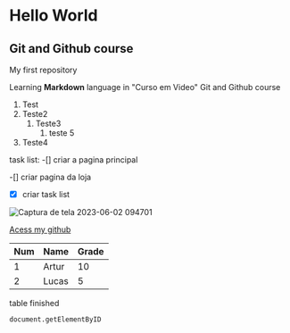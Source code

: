 # Hello World
 ## Git and Github course

 My first repository

 Learning **Markdown** language in "Curso em Video" Git and Github course

 1. Test
 2. Teste2
    1. Teste3
       1. teste 5
 999. Teste4

      
task list:
-[] criar a pagina principal

-[] criar pagina da loja

-[x] criar task list


![Captura de tela 2023-06-02 094701](https://github.com/BatistaDvp/Hello-World/assets/121643484/8c82d8c3-5276-4853-996f-c8a226f65eb2)

[Acess my github](https://github.com/BatistaDvp)

Num | Name | Grade
---|---|---
1|Artur|10
2|Lucas|5

table finished

`document.getElementByID`

